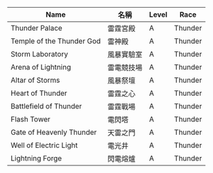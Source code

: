 | Name                           | 名稱             | Level | Race     |
|--------------------------------|------------------|-------|----------|
| Thunder Palace                 | 雷霆宮殿         | A     | Thunder  |
| Temple of the Thunder God      | 雷神殿           | A     | Thunder  |
| Storm Laboratory               | 風暴實驗室       | A     | Thunder  |
| Arena of Lightning             | 雷電競技場       | A     | Thunder  |
| Altar of Storms                | 風暴祭壇         | A     | Thunder  |
| Heart of Thunder               | 雷霆之心         | A     | Thunder  |
| Battlefield of Thunder         | 雷霆戰場         | A     | Thunder  |
| Flash Tower                    | 電閃塔           | A     | Thunder  |
| Gate of Heavenly Thunder       | 天雷之門         | A     | Thunder  |
| Well of Electric Light         | 電光井           | A     | Thunder  |
| Lightning Forge                | 閃電熔爐         | A     | Thunder  |
